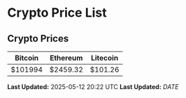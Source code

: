 # Crypto Price List

## Crypto Prices
| Bitcoin | Ethereum | Litecoin |
| ------- | -------- | -------- |
| $101994 | $2459.32 | $101.26 |
**Last Updated:** 2025-05-12 20:22 UTC
**Last Updated:** $DATE$
